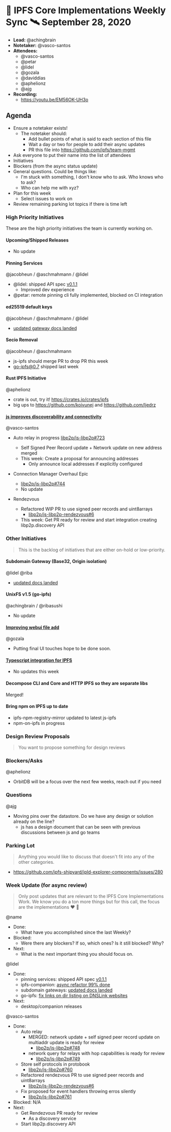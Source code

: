 # 🚀 IPFS Core Implementations Weekly Sync 🛰 September 28, 2020

- **Lead:** @achingbrain
- **Notetaker:** @vasco-santos
- **Attendees:**
  - @vasco-santos
  - @petar
  - @lidel
  - @gozala
  - @daviddias
  - @aphelionz
  - @ajg
- **Recording:**
  - https://youtu.be/EM56OK-UH3o

## Agenda

- Ensure a notetaker exists!
  - The notetaker should:
    - Add bullet points of what is said to each section of this file
    - Wait a day or two for people to add their async updates
    - PR this file into https://github.com/ipfs/team-mgmt
- Ask everyone to put their name into the list of attendees
- Initiatives
- Blockers (from the async status update)
- General questions. Could be things like:
  - I'm stuck with something, I don't know who to ask. Who knows who to ask?
  - Who can help me with xyz?
- Plan for this week
  - Select issues to work on
- Review remaining parking lot topics if there is time left

### High Priority Initiatives

These are the high priority initiatives the team is currently working on.

#### Upcoming/Shipped Releases

- No update

#### Pinning Services
@jacobheun / @aschmahmann / @lidel
 
 - @lidel: shipped API spec [v0.1.1](https://github.com/ipfs/pinning-services-api-spec/releases/tag/v0.1.1)
   - Improved dev experience
 - @petar: remote pinning cli fully implemented, blocked on CI integration

#### ed25519 default keys
@jacobheun / @aschmahmann / @lidel

- [updated gateway docs landed](https://github.com/ipfs/ipfs-docs/pull/431)

#### Secio Removal
@jacobheun / @aschmahmann

- js-ipfs should merge PR to drop PR this week
- go-ipfs@0.7 shipped last week

#### Rust IPFS Initiative
@aphelionz

- crate is out, try it! https://crates.io/crates/ipfs
- big ups to https://github.com/koivunej and https://github.com/ljedrz

#### [js improves discoverability and connectivity](https://github.com/libp2p/js-libp2p/issues/703)
@vasco-santos

- Auto relay in progress [libp2p/js-libp2p#723](https://github.com/libp2p/js-libp2p/pull/723)
  - Self Signed Peer Record update + Network update on new address merged
  - This week: Create a proposal for announcing addresses
    - Only announce local addresses if explicitly configured
  
- Connection Manager Overhaul Epic
  - [libp2p/js-libp2p#744](https://github.com/libp2p/js-libp2p/issues/744)
  - No update

- Rendezvous
  - Refactored WIP PR to use signed peer records and uint8arrays
    - [libp2p/js-libp2p-rendezvous#6](https://github.com/libp2p/js-libp2p-rendezvous/pull/6)
  - This week: Get PR ready for review and start integration creating libp2p.discovery API

### Other Initiatives
> This is the backlog of initiatives that are either on-hold or low-priority.

#### Subdomain Gateway (Base32, Origin isolation)
@lidel @riba

- [updated docs landed](https://github.com/ipfs/ipfs-docs/pull/431)

#### UnixFS v1.5 (go-ipfs)
@achingbrain / @ribasushi

- No update

#### [Improving webui file add](https://github.com/ipfs/js-ipfs/issues/3029)
@gozala

- Putting final UI touches hope to be done soon.

#### [Typescript integration for IPFS](https://github.com/ipfs/js-ipfs/issues/2945)

- No updates this week

#### Decompose CLI and Core and HTTP IPFS so they are separate libs

Merged!


#### Bring npm on IPFS up to date

- ipfs-npm-registry-mirror updated to latest js-ipfs
- npm-on-ipfs in progress

### Design Review Proposals
> You want to propose something for design reviews

### Blockers/Asks

@aphelionz
- OrbitDB will be a focus over the next few weeks, reach out if you need

### Questions

@ajg
- Moving pins over the datastore. Do we have any design or solution already on the line?
  - js has a design document that can be seen with previous discussions between js and go teams

### Parking Lot
> Anything you would like to discuss that doesn't fit into any of the other categories.

- https://github.com/ipfs-shipyard/ipld-explorer-components/issues/280 

### Week Update (for async review)
> Only post updates that are relevant 
to the IPFS Core Implementations Work. We know you do a ton more things but for this call, the focus are the implementations ❤️ 🌟 

@name
- Done:
  - What have you accomplished since the last Weekly?
- Blocked:
  - Were there any blockers? If so, which ones? Is it still blocked? Why?
- Next:
  - What is the next important thing you should focus on.

@lidel

- Done:
  - pinning services: shipped API spec [v0.1.1](https://github.com/ipfs/pinning-services-api-spec/releases/tag/v0.1.1)
  - ipfs-companion: [async refactor 99% done](https://github.com/ipfs-shipyard/ipfs-companion/issues/843)
  - subdomain gateways:  [updated docs landed](https://github.com/ipfs/ipfs-docs/pull/431)
  - go-ipfs: [fix links on dir listing on DNSLink websites](https://github.com/ipfs/go-ipfs/pull/7699)
- Next:
  - desktop/companion releases

@vasco-santos
- Done:
  - Auto relay
    - MERGED: network update + self signed peer record update on multiaddr update is ready for review
      - [libp2p/js-libp2p#748](https://github.com/libp2p/js-libp2p/pull/748)
    - network query for relays with hop capabilities is ready for review
      - [libp2p/js-libp2p#749](https://github.com/libp2p/js-libp2p/pull/749)
  - Store self protocols in protobook
    - [libp2p/js-libp2p#760](https://github.com/libp2p/js-libp2p/pull/760)
  - Refactored rendezvous PR to use signed peer records and uint8arrays
    - [libp2p/js-libp2p-rendezvous#6](https://github.com/libp2p/js-libp2p-rendezvous/pull/6)
  - Fix proposed for event handlers throwing erros silently
    - [libp2p/js-libp2p#761](https://github.com/libp2p/js-libp2p/pull/761)
- Blocked: N/A
- Next:
  - Get Rendezvous PR ready for review
    - As a discovery service
  - Start libp2p.discovery API